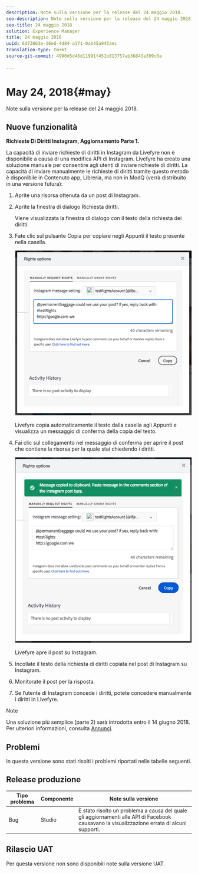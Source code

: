 ```yaml
---
description: Note sulla versione per la release del 24 maggio 2018.
seo-description: Note sulla versione per la release del 24 maggio 2018.
seo-title: 24 maggio 2018
solution: Experience Manager
title: 24 maggio 2018
uuid: 6d73063e-26ed-4d84-a171-0ab45a945aec
translation-type: tm+mt
source-git-commit: 4990d5d46d11991f451b813757ab36843a399c0a

---
```



# May 24, 2018{#may}

Note sulla versione per la release del 24 maggio 2018.

## Nuove funzionalità

**Richieste Di Diritti Instagram, Aggiornamento Parte 1.**

La capacità di inviare richieste di diritti in Instagram da Livefyre non è disponibile a causa di una modifica API di Instagram. Livefyre ha creato una soluzione manuale per consentire agli utenti di inviare richieste di diritti. La capacità di inviare manualmente le richieste di diritti tramite questo metodo è disponibile in Contenuto app, Libreria, ma non in ModQ (verrà distribuito in una versione futura):

1. Aprite una risorsa ottenuta da un post di Instagram.
1. Aprite la finestra di dialogo Richiesta diritti.

   Viene visualizzata la finestra di dialogo con il testo della richiesta dei diritti.

1. Fate clic sul pulsante Copia per copiare negli Appunti il testo presente nella casella.

   ![](../assets/rr_insta_workaround1.png)

   Livefyre copia automaticamente il testo dalla casella agli Appunti e visualizza un messaggio di conferma della copia del testo.

1. Fai clic sul collegamento nel messaggio di conferma per aprire il post che contiene la risorsa per la quale stai chiedendo i diritti.

   ![](../assets/rr_insta_workaround2.png)

   Livefyre apre il post su Instagram.

1. Incollate il testo della richiesta di diritti copiata nel post di Instagram su Instagram.
1. Monitorate il post per la risposta.
1. Se l’utente di Instagram concede i diritti, potete concedere manualmente i diritti in Livefyre.

>[!NOTE]
>
>Una soluzione più semplice (parte 2) sarà introdotta entro il 14 giugno 2018. Per ulteriori informazioni, consulta [Annunci](/help/using/c-anouncements.md#c_anouncements).

## Problemi

In questa versione sono stati risolti i problemi riportati nelle tabelle seguenti.

## Release produzione

| **Tipo problema** | **Componente** | **Note sulla versione** |
|---|---|---|
| Bug | Studio | È stato risolto un problema a causa del quale gli aggiornamenti alle API di Facebook causavano la visualizzazione errata di alcuni supporti. |

## Rilascio UAT

Per questa versione non sono disponibili note sulla versione UAT.
